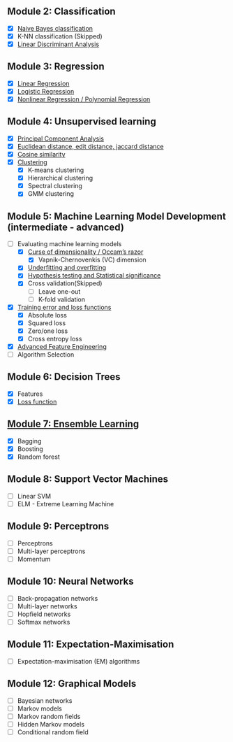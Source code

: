 
## Module 2: Classification

- [X] [Naive Bayes classification](https://izhangzhihao.github.io/2017/11/16/朴素贝叶斯分类/)
- [X] K-NN classification (Skipped)
- [X] [Linear Discriminant Analysis](https://izhangzhihao.github.io/2017/11/17/主成分分析(PCA)和线性判别分析(LDA)/)

## Module 3: Regression

- [X] [Linear Regression](https://github.com/izhangzhihao/MachineLearningInAction/blob/master/linear_regression.py)
- [X] [Logistic Regression](https://github.com/izhangzhihao/MachineLearningInAction/blob/master/logistic_regression.py)
- [X] [Nonlinear Regression / Polynomial Regression](https://github.com/izhangzhihao/MachineLearningInAction/blob/master/convolutional_network.py)

## Module 4: Unsupervised learning

- [X] [Principal Component Analysis](https://izhangzhihao.github.io/2017/11/17/主成分分析(PCA)和线性判别分析(LDA)/)
- [X] [Euclidean distance, edit distance, jaccard distance](https://izhangzhihao.github.io/2017/11/18/范数和距离/)
- [X] [Cosine similarity](https://izhangzhihao.github.io/2017/11/18/范数和距离/)
- [X] [Clustering](https://izhangzhihao.github.io/2017/11/19/聚类/)
    - [X] K-means clustering
    - [X] Hierarchical clustering
    - [X] Spectral clustering
    - [X] GMM clustering

## Module 5: Machine Learning Model Development (intermediate - advanced)

- [ ] Evaluating machine learning models
    - [X] [Curse of dimensionality / Occam’s razor](https://izhangzhihao.github.io/2017/11/21/维数灾难和奥卡姆剃刀/)
        - [X] Vapnik-Chernovenkis (VC) dimension
    - [X] [Underfitting and overfitting](https://izhangzhihao.github.io/2017/11/22/欠拟合和过拟合/)
    - [X] [Hypothesis testing and Statistical significance](https://izhangzhihao.github.io/2017/11/23/假设检验和显著性差异/)
    - [X] Cross validation(Skipped)
        - [ ] Leave one-out
        - [ ] K-fold validation
- [X] [Training error and loss functions](https://izhangzhihao.github.io/2017/11/25/Ativation-functions-and-loss-functions/)
    - [X] Absolute loss
    - [X] Squared loss
    - [X] Zero/one loss
    - [X] Cross entropy loss
- [X] [Advanced Feature Engineering](https://izhangzhihao.github.io/2017/11/26/Advanced-Feature-Engineering/)
- [ ] Algorithm Selection

## Module 6: Decision Trees

- [X] Features
- [X] [Loss function](https://izhangzhihao.github.io/2017/11/25/Ativation-functions-and-loss-functions/)

## [Module 7: Ensemble Learning](https://izhangzhihao.github.io/2017/12/03/Ensemble-Learning/)

- [X] Bagging
- [X] Boosting
- [X] Random forest

## Module 8: Support Vector Machines

- [ ] Linear SVM
- [ ] ELM - Extreme Learning Machine

## Module 9: Perceptrons

- [ ] Perceptrons
- [ ] Multi-layer perceptrons
- [ ] Momentum

## Module 10: Neural Networks

- [ ] Back-propagation networks
- [ ] Multi-layer networks
- [ ] Hopfield networks
- [ ] Softmax networks

## Module 11: Expectation-Maximisation

- [ ] Expectation-maximisation (EM) algorithms

## Module 12: Graphical Models

- [ ] Bayesian networks
- [ ] Markov models
- [ ] Markov random fields
- [ ] Hidden Markov models
- [ ] Conditional random field